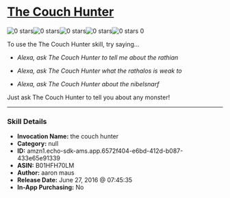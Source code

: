 # [The Couch Hunter](http://alexa.amazon.com/#skills/amzn1.echo-sdk-ams.app.6572f404-e6bd-412d-b087-433e65e91339)
![0 stars](../../images/ic_star_border_black_18dp_1x.png)![0 stars](../../images/ic_star_border_black_18dp_1x.png)![0 stars](../../images/ic_star_border_black_18dp_1x.png)![0 stars](../../images/ic_star_border_black_18dp_1x.png)![0 stars](../../images/ic_star_border_black_18dp_1x.png) 0

To use the The Couch Hunter skill, try saying...

* *Alexa, ask The Couch Hunter to tell me about the rathian*

* *Alexa, ask The Couch Hunter what the rathalos is weak to*

* *Alexa, ask The Couch Hunter about the nibelsnarf*

Just ask The Couch Hunter to tell you about any monster!

***

### Skill Details

* **Invocation Name:** the couch hunter
* **Category:** null
* **ID:** amzn1.echo-sdk-ams.app.6572f404-e6bd-412d-b087-433e65e91339
* **ASIN:** B01HFH70LM
* **Author:** aaron maus
* **Release Date:** June 27, 2016 @ 07:45:35
* **In-App Purchasing:** No
